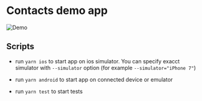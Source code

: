 # Contacts demo app

![Demo](./demo.gif)

## Scripts

- run `yarn ios` to start app on ios simulator. You can specify exacct simulator with `--simulator` option (for example `--simulator="iPhone 7"`)

- run `yarn android` to start app on connected device or emulator

- run `yarn test` to start tests
